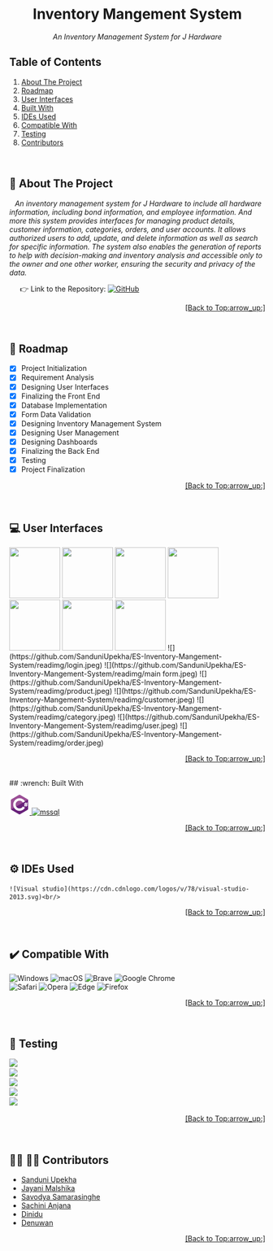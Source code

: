 <div id="top"></div>
<h1 align="center"> Inventory Mangement System </h1>
<p align="center"><i> An Inventory Management System for J Hardware </i></p>


## Table of Contents
<ol>
    <li><a href="#about">About The Project</a></li>
    <li><a href="#roadmap">Roadmap</a></li>
    <li><a href="#ui">User Interfaces</a></li>
    <li><a href="#built">Built With</a></li>
    <li><a href="#ide">IDEs Used</a></li>
    <li><a href="#comp">Compatible With</a></li>
    <li><a href="#test">Testing</a></li>
    <li><a href="#cont">Contributors</a></li>
 </ol>

<br/>

<a name="about"></a>
## :round_pushpin: About The Project
&ensp; *An inventory management system for J Hardware to include all hardware information, including bond information, and employee information. And more this system provides interfaces for managing product details, customer information, categories, orders, and user accounts. It allows authorized users to add, update, and delete information as well as search for specific information. The system also enables the generation of reports to help with decision-making and inventory analysis and accessible only to the owner and one other worker, ensuring the security and privacy of the data.*<br/>

&ensp;&ensp;&ensp;:point_right: Link to the Repository: <a href="https://github.com/SanduniUpekha/ES-Inventory-Mangement-System">![GitHub](https://img.shields.io/badge/github-%23121011.svg?style=for-the-badge&logo=github&logoColor=white)<a/>
<p align="right"><a href="#top">[Back to Top:arrow_up:]</a></p>


<br/>

<a name="roadmap"></a>
## :checkered_flag: Roadmap
- [x] Project Initialization
- [x] Requirement Analysis
- [x] Designing User Interfaces
- [x] Finalizing the Front End
- [x] Database Implementation
- [x] Form Data Validation
- [x] Designing Inventory Management System
- [x] Designing User Management
- [x] Designing Dashboards
- [x] Finalizing the Back End
- [x] Testing
- [x] Project Finalization
<p align="right"><a href="#top">[Back to Top:arrow_up:]</a></p>

<br/>

<a name="ui"></a>
## :computer: User Interfaces
 
  <img src="https://github.com/SanduniUpekha/ES-Inventory-Mangement-System/readimg/login.jpeg"  width="100" height="100"/>
  <img src="https://github.com/SanduniUpekha/ES-Inventory-Mangement-System/readimg/main form.jpeg"  width="100" height="100"/>
  <img src="https://github.com/SanduniUpekha/ES-Inventory-Mangement-System/readimg/product.jpeg"  width="100" height="100"/>
  <img src="https://github.com/SanduniUpekha/ES-Inventory-Mangement-System/readimg/customer.jpeg"  width="100" height="100"/>
  <img src="https://github.com/SanduniUpekha/ES-Inventory-Mangement-System/readimg/category.jpeg"  width="100" height="100"/>
  <img src="https://github.com/SanduniUpekha/ES-Inventory-Mangement-System/readimg/user.jpeg"  width="100" height="100"/>
  <img src="https://github.com/SanduniUpekha/ES-Inventory-Mangement-System/readimg/order.jpeg"  width="100" height="100"/>
![](https://github.com/SanduniUpekha/ES-Inventory-Mangement-System/readimg/login.jpeg)
![](https://github.com/SanduniUpekha/ES-Inventory-Mangement-System/readimg/main form.jpeg)
![](https://github.com/SanduniUpekha/ES-Inventory-Mangement-System/readimg/product.jpeg)
![](https://github.com/SanduniUpekha/ES-Inventory-Mangement-System/readimg/customer.jpeg)
![](https://github.com/SanduniUpekha/ES-Inventory-Mangement-System/readimg/category.jpeg)
![](https://github.com/SanduniUpekha/ES-Inventory-Mangement-System/readimg/user.jpeg)
![](https://github.com/SanduniUpekha/ES-Inventory-Mangement-System/readimg/order.jpeg)
<p align="right"><a href="#top">[Back to Top:arrow_up:]</a></p>

<br/>
<a name="built"></a>
## :wrench: Built With

<p align="left"> <a href="https://www.w3schools.com/cs/" target="_blank" rel="noreferrer"> <img src="https://raw.githubusercontent.com/devicons/devicon/master/icons/csharp/csharp-original.svg" alt="csharp" width="40" height="40"/> </a> <a href="https://www.microsoft.com/en-us/sql-server" target="_blank" rel="noreferrer"> <img src="https://www.svgrepo.com/show/303229/microsoft-sql-server-logo.svg" alt="mssql" width="40" height="40"/> </a> </p>

<p align="right"><a href="#top">[Back to Top:arrow_up:]</a></p>

<br/>

<a name="ide"></a>
## :gear: IDEs Used
	![Visual studio](https://cdn.cdnlogo.com/logos/v/78/visual-studio-2013.svg)<br/> 
   
<p align="right"><a href="#top">[Back to Top:arrow_up:]</a></p>

<br/>

<a name="comp"></a>
## :heavy_check_mark: Compatible With
![Windows](https://img.shields.io/badge/Windows-0078D6?style=for-the-badge&logo=windows&logoColor=white) ![macOS](https://img.shields.io/badge/mac%20os-000000?style=for-the-badge&logo=macos&logoColor=F0F0F0) ![Brave](https://img.shields.io/badge/Brave-FB542B?style=for-the-badge&logo=Brave&logoColor=white) 	![Google Chrome](https://img.shields.io/badge/Google%20Chrome-4285F4?style=for-the-badge&logo=GoogleChrome&logoColor=white)<br/> ![Safari](https://img.shields.io/badge/Safari-000000?style=for-the-badge&logo=Safari&logoColor=white) ![Opera](https://img.shields.io/badge/Opera-FF1B2D?style=for-the-badge&logo=Opera&logoColor=white) ![Edge](https://img.shields.io/badge/Edge-0078D7?style=for-the-badge&logo=Microsoft-edge&logoColor=white) ![Firefox](https://img.shields.io/badge/Firefox-FF7139?style=for-the-badge&logo=Firefox-Browser&logoColor=white)
<p align="right"><a href="#top">[Back to Top:arrow_up:]</a></p>

<br/>

<a name="test"></a>
## :test_tube: Testing
![](https://img.shields.io/badge/Functional%20Testing-%E2%9C%93-green?style=for-the-badge)<br/> ![](https://img.shields.io/badge/Usability%20Testing-%E2%9C%93-green?style=for-the-badge)<br/> ![](https://img.shields.io/badge/Interface%20Testing-%E2%9C%93-green?style=for-the-badge)<br/> ![](https://img.shields.io/badge/Compatibility%20Testing-%E2%9C%93-green?style=for-the-badge)<br/> ![](https://img.shields.io/badge/Security%20Testing-%E2%9C%93-green?style=for-the-badge)
<p align="right"><a href="#top">[Back to Top:arrow_up:]</a></p>

<br/>

<a name="cont"></a>
## :man_office_worker: :woman_office_worker: Contributors
* [Sanduni Upekha](https://github.com/SanduniUpekha)
* [Jayani Malshika](https://github.com/JayaniMalshika)
* [Savodya Samarasinghe](https://github.com/savodya)
* [Sachini Anjana](https://github.com/NSachini)
* [Dinidu ](https://github.com/Dinindu2001)
* [Denuwan](https://github.com/DTmannapperuma)
<p align="right"><a href="#top">[Back to Top:arrow_up:]</a></p>
